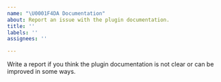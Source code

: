 ```yaml
---
name: "\U0001F4DA Documentation"
about: Report an issue with the plugin documentation.
title: ''
labels: ''
assignees: ''

---
```


Write a report if you think the plugin documentation is not clear or can be improved in some ways.
